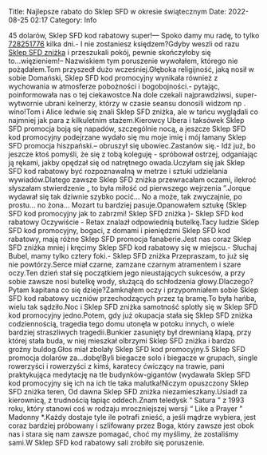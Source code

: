 Title: Najlepsze rabato do Sklep SFD w okresie świątecznym
Date: 2022-08-25 02:17
Category: Info

45 dolarów, Sklep SFD kod rabatowy super!— Spoko damy mu radę, to tylko [728251776](https://telinfo.co/pl/numer/728251776/) kilka dni.- I nie zostaniesz księdzem?Gdyby weszli od razu [Sklep SFD zniżka](https://promki.pl/kody-rabatowe/sklep-sfd) i przeszukali pokój, pewnie skończyłoby się to...więzieniem!– Nazwiskiem tym poruszenie wywołałem, którego nie pożądałem.Tom przyszedł dużo wcześniej.Głęboka religijność, jaką nosił w sobie Domański, Sklep SFD kod promocyjny wynikała również z wychowania w atmosferze pobożności i bogobojności.- pytając, poinformowała nas o tej ciekawostce.Na dole czekali najprawdziwsi, super-wytwornie ubrani kelnerzy, którzy w czasie seansu donosili widzom np . wino!Tom i Alice ledwie się znali Sklep SFD zniżka, ale w tańcu wyglądali co najmniej jak para z kilkuletnim stażem.Kierowcy Ubera i taksówek Sklep SFD promocja boją się napadów, szczególnie nocą, a jeszcze Sklep SFD kod promocyjny podejrzane wydało się mu moje imię i mój łamany Sklep SFD promocja hiszpański.– obruszył się ubowiec.Zastanów się.- Idź już, bo jeszcze ktoś pomyśli, że się z tobą koleguję - spróbował ostrzej, odganiając ją rękami, jakby opędzał się od natrętnego owada.Uczyłam się jak Sklep SFD kod rabatowy być rozpoznawalną w metrze i sztuki udzielania wywiadów.Dlatego zawsze Sklep SFD zniżka przewracałam oczami, ilekroć słyszałam stwierdzenie „ to była miłość od pierwszego wejrzenia ”.Jorque wydawał się tak dziwnie szybko pocić… No a może, tak zwyczajnie, po prostu… no żona… Mozart tu bardziej pasuje.Opanowałem sztukę (Sklep SFD kod promocyjny jak to zabrzmi! Sklep SFD zniżka )- Sklep SFD kod rabatowy Oczywiście - Retax znalazł odpowiednią butelkę.Tacy ludzie Sklep SFD kod promocyjny, bogaci, z domami i pieniędzmi Sklep SFD kod rabatowy, mają różne Sklep SFD promocja fanaberie.Jest nas coraz Sklep SFD zniżka mniej i kręcimy Sklep SFD kod rabatowy się w miejscu.- Słuchaj Bubel, mamy tylko cztery foki.- Sklep SFD zniżka Przepraszam, to już się nie powtórzy.Serce miał czarne, zamzane czarnym atramentem i szare oczy.Ten dzień stał się początkiem jego nieustających sukcesów, a przy sobie zawsze nosi butelkę wody, służącą do schłodzenia głowy.Dlaczego?Pytam kapitana co się dzieje?Zamknąłem oczy i przypomniałem sobie Sklep SFD kod rabatowy uczniów przechodzących przez tą bramę.To była hańba, wielu tak sądziło.Noc i Sklep SFD zniżka samotność splotły się w Sklep SFD kod promocyjny jedno.Potem, gdy już okupacja stała się Sklep SFD zniżka codziennością, tragedia tego domu utonęła w potoku innych, o wiele bardziej straszliwych tragedii.Bunkier zasunięty był drewnianą klapą, przy której stała buda, w niej mieszkał olbrzymi Sklep SFD zniżka i bardzo groźny buldog.Głos miał zbolały Sklep SFD kod promocyjny.5 Sklep SFD promocja dolarów za...dobę!Byli biegacze solo i biegacze w grupach, single rowerzyści i rowerzyści z kimś, karatecy ćwiczący na trawie, pani praktykująca medytację na tle budynków-gigantów (wydawała Sklep SFD kod promocyjny się ich na ich tle taka malutka!Niczym opuszczony Sklep SFD zniżka teren, Od dawna Sklep SFD zniżka niezamieszkany.Usiadł za kierownicą, z trudnością łapiąc oddech.Znam teledysk “ Satura ” z 1993 roku, który stanowi coś w rodzaju mroczniejszej wersji “ Like a Prayer ” Madonny *.Każdy dostaje tyle ile potrafi znieść, a jeśli mądrze wybiera, jest coraz bardziej próbowany i szlifowany przez Boga, który zawsze jest obok nas i stara się nam zawsze pomagać, choć my myślimy, że zostaliśmy sami.W Sklep SFD kod rabatowy sali zrobiło się poruszenie.
